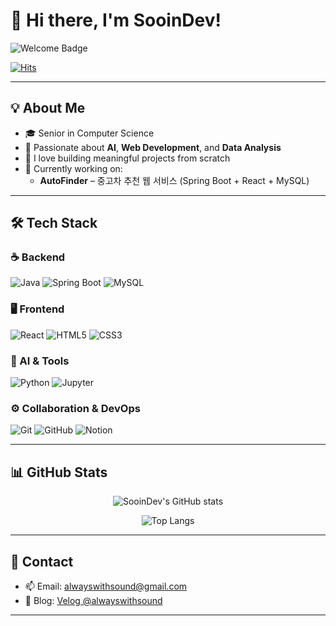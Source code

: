 # 👋 Hi there, I'm SooinDev!  
![Welcome Badge](https://img.shields.io/badge/Welcome%20to%20my%20GitHub-black?style=flat&logo=github)

[![Hits](https://hits.seeyoufarm.com/api/count/incr/badge.svg?url=github.com/SooinDev&count_bg=%2379C83D&title_bg=%23555555&icon=github.svg&icon_color=%23E7E7E7&title=hits&edge_flat=false)](https://hits.seeyoufarm.com)

---

## 💡 About Me
- 🎓 Senior in Computer Science
- 🧠 Passionate about **AI**, **Web Development**, and **Data Analysis**
- 🔧 I love building meaningful projects from scratch
- 🚗 Currently working on:  
  - **AutoFinder** – 중고차 추천 웹 서비스 (Spring Boot + React + MySQL)

---

## 🛠 Tech Stack

### ☕ Backend
![Java](https://img.shields.io/badge/Java-007396?style=flat-square&logo=OpenJDK&logoColor=white)
![Spring Boot](https://img.shields.io/badge/Spring_Boot-6DB33F?style=flat-square&logo=Spring-Boot&logoColor=white)
![MySQL](https://img.shields.io/badge/MySQL-005C84?style=flat-square&logo=MySQL&logoColor=white)

### 🖥️ Frontend
![React](https://img.shields.io/badge/React-20232A?style=flat-square&logo=React&logoColor=61DAFB)
![HTML5](https://img.shields.io/badge/HTML5-E34F26?style=flat-square&logo=HTML5&logoColor=white)
![CSS3](https://img.shields.io/badge/CSS3-1572B6?style=flat-square&logo=CSS3&logoColor=white)

### 🧠 AI & Tools
![Python](https://img.shields.io/badge/Python-3776AB?style=flat-square&logo=Python&logoColor=white)
![Jupyter](https://img.shields.io/badge/Jupyter-F37626?style=flat-square&logo=Jupyter&logoColor=white)

### ⚙️ Collaboration & DevOps
![Git](https://img.shields.io/badge/Git-F05032?style=flat-square&logo=Git&logoColor=white)
![GitHub](https://img.shields.io/badge/GitHub-181717?style=flat-square&logo=GitHub&logoColor=white)
![Notion](https://img.shields.io/badge/Notion-000000?style=flat-square&logo=Notion&logoColor=white)

---

## 📊 GitHub Stats

<div align="center">
  
![SooinDev's GitHub stats](https://github-readme-stats.vercel.app/api?username=SooinDev&show_icons=true&theme=tokyonight)
  
![Top Langs](https://github-readme-stats.vercel.app/api/top-langs/?username=SooinDev&layout=compact&theme=tokyonight)

</div>

---

## 🔗 Contact

- 📫 Email: alwayswithsound@gmail.com  
- 📝 Blog: [Velog @alwayswithsound](https://velog.io/@alwayswithsound/posts)

---
